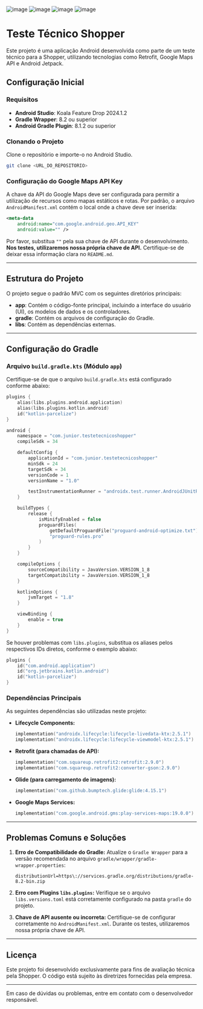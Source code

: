 ![image](https://github.com/user-attachments/assets/ac318d79-ea28-4105-aa67-4d1a8b2a47be)
![image](https://github.com/user-attachments/assets/07996ae0-96c9-4277-b4f8-b4e4d55feb84)
![image](https://github.com/user-attachments/assets/a633f95c-a45e-4211-bd44-87128392a50d)
![image](https://github.com/user-attachments/assets/2fc8fac1-2e3e-46ee-bf64-32adeaddbacb)


# Teste Técnico Shopper

Este projeto é uma aplicação Android desenvolvida como parte de um teste técnico para a Shopper, utilizando tecnologias como Retrofit, Google Maps API e Android Jetpack.

## Configuração Inicial

### Requisitos
- **Android Studio**: Koala Feature Drop 2024.1.2
- **Gradle Wrapper**: 8.2 ou superior
- **Android Gradle Plugin**: 8.1.2 ou superior



### Clonando o Projeto
Clone o repositório e importe-o no Android Studio.

```bash
git clone <URL_DO_REPOSITORIO>
```

### Configuração do Google Maps API Key
A chave da API do Google Maps deve ser configurada para permitir a utilização de recursos como mapas estáticos e rotas.
Por padrão, o arquivo `AndroidManifest.xml` contém o local onde a chave deve ser inserida:

```xml
<meta-data
    android:name="com.google.android.geo.API_KEY"
    android:value="" />
```

Por favor, substitua `""` pela sua chave de API durante o desenvolvimento. **Nos testes, utilizaremos nossa própria chave de API.** Certifique-se de deixar essa informação clara no `README.md`.

---

## Estrutura do Projeto
O projeto segue o padrão MVC com os seguintes diretórios principais:

- **app**: Contém o código-fonte principal, incluindo a interface do usuário (UI), os modelos de dados e os controladores.
- **gradle**: Contém os arquivos de configuração do Gradle.
- **libs**: Contém as dependências externas.

---

## Configuração do Gradle

### Arquivo `build.gradle.kts` (Módulo `app`)
Certifique-se de que o arquivo `build.gradle.kts` está configurado conforme abaixo:

```kotlin
plugins {
    alias(libs.plugins.android.application)
    alias(libs.plugins.kotlin.android)
    id("kotlin-parcelize")
}

android {
    namespace = "com.junior.testetecnicoshopper"
    compileSdk = 34

    defaultConfig {
        applicationId = "com.junior.testetecnicoshopper"
        minSdk = 24
        targetSdk = 34
        versionCode = 1
        versionName = "1.0"

        testInstrumentationRunner = "androidx.test.runner.AndroidJUnitRunner"
    }

    buildTypes {
        release {
            isMinifyEnabled = false
            proguardFiles(
                getDefaultProguardFile("proguard-android-optimize.txt"),
                "proguard-rules.pro"
            )
        }
    }

    compileOptions {
        sourceCompatibility = JavaVersion.VERSION_1_8
        targetCompatibility = JavaVersion.VERSION_1_8
    }

    kotlinOptions {
        jvmTarget = "1.8"
    }

    viewBinding {
        enable = true
    }
}
```

Se houver problemas com `libs.plugins`, substitua os aliases pelos respectivos IDs diretos, conforme o exemplo abaixo:

```kotlin
plugins {
    id("com.android.application")
    id("org.jetbrains.kotlin.android")
    id("kotlin-parcelize")
}
```

### Dependências Principais
As seguintes dependências são utilizadas neste projeto:

- **Lifecycle Components:**
  ```kotlin
  implementation("androidx.lifecycle:lifecycle-livedata-ktx:2.5.1")
  implementation("androidx.lifecycle:lifecycle-viewmodel-ktx:2.5.1")
  ```

- **Retrofit (para chamadas de API):**
  ```kotlin
  implementation("com.squareup.retrofit2:retrofit:2.9.0")
  implementation("com.squareup.retrofit2:converter-gson:2.9.0")
  ```

- **Glide (para carregamento de imagens):**
  ```kotlin
  implementation("com.github.bumptech.glide:glide:4.15.1")
  ```

- **Google Maps Services:**
  ```kotlin
  implementation("com.google.android.gms:play-services-maps:19.0.0")
  ```

---

## Problemas Comuns e Soluções

1. **Erro de Compatibilidade do Gradle:** Atualize o `Gradle Wrapper` para a versão recomendada no arquivo `gradle/wrapper/gradle-wrapper.properties`:
   ```properties
   distributionUrl=https\://services.gradle.org/distributions/gradle-8.2-bin.zip
   ```

2. **Erro com Plugins `libs.plugins`:** Verifique se o arquivo `libs.versions.toml` está corretamente configurado na pasta `gradle` do projeto.

3. **Chave de API ausente ou incorreta:** Certifique-se de configurar corretamente no `AndroidManifest.xml`. Durante os testes, utilizaremos nossa própria chave de API.

---

## Licença
Este projeto foi desenvolvido exclusivamente para fins de avaliação técnica pela Shopper. O código está sujeito às diretrizes fornecidas pela empresa.

---

Em caso de dúvidas ou problemas, entre em contato com o desenvolvedor responsável.

